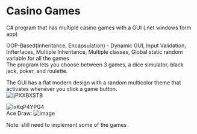# Casino Games

C# program that has multiple casino games with a GUI (.net windows form app)  
  
OOP-Based(Inheritance, Encapsulation) - Dynamic GUI, Input Validation, Infterfaces, Multiple Inheritance, Multiple classes, Global static random variable for all the games  
The program lets you choose between 3 games, a dice simulator, black jack, poker, and roulette.  
  
The GUI has a flat modern design with a random multicolor theme that activates whenever you click a game button.  
![IjPXXBXSTB](https://user-images.githubusercontent.com/64340009/138585045-9930eaec-2ab5-46d2-9154-0ae350a5ce0b.gif)  

![lxKqP4YPG4](https://user-images.githubusercontent.com/64340009/140261417-d8b0096c-e98f-4775-aa81-4a8f25a08849.gif)  
Ace Draw:
![image](https://user-images.githubusercontent.com/64340009/140411227-317f37f5-149b-48b2-a93d-3c913ca63b11.png)  

Note: 
still need to implement some of the games
